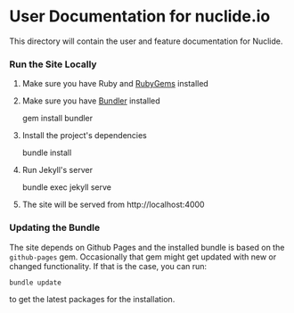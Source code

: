 # User Documentation for nuclide.io

This directory will contain the user and feature documentation for Nuclide.

### Run the Site Locally

1. Make sure you have Ruby and [RubyGems](https://rubygems.org/) installed
2. Make sure you have [Bundler](http://bundler.io/) installed

    gem install bundler
3. Install the project's dependencies

    bundle install
4. Run Jekyll's server

    bundle exec jekyll serve
5. The site will be served from http://localhost:4000

### Updating the Bundle

The site depends on Github Pages and the installed bundle is based on the `github-pages` gem.
Occasionally that gem might get updated with new or changed functionality. If that is the case,
you can run:

    bundle update

to get the latest packages for the installation.
